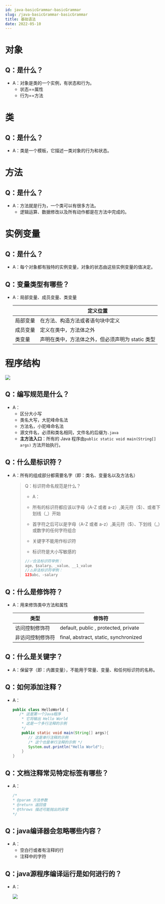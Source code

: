 ```yaml
---
id: java-basicGrammar-basicGrammar
slug: /java-basicGrammar-basicGrammar
title: 基础语法
date: 2022-05-10
---
```

# 对象

## Q：是什么？

* A：对象是类的一个实例，有状态和行为。
  * 状态==属性
  * 行为==方法


# 类

## Q：是什么？

* A：类是一个模板，它描述一类对象的行为和状态。

# 方法

## Q：是什么？

* A：方法就是行为，一个类可以有很多方法。
  * 逻辑运算、数据修改以及所有动作都是在方法中完成的。

# 实例变量

## Q：是什么？

* A：每个对象都有独特的实例变量，对象的状态由这些实例变量的值决定。

## Q：变量类型有哪些？

* A：局部变量、成员变量、类变量

  |          | 定义位置                                         |
  | -------- | ------------------------------------------------ |
  | 局部变量 | 在方法、构造方法或者语句块中定义                 |
  | 成员变量 | 定义在类中，方法体之外                           |
  | 类变量   | 声明在类中，方法体之外，但必须声明为 static 类型 |

# 程序结构

![](https://www.runoob.com/wp-content/uploads/2013/12/662E827A-FA32-4464-B0BD-40087F429E98.jpg)

## Q：编写规范是什么？

* A：
  * 区分大小写
  * 类名大写，大驼峰命名法
  * 方法名，小驼峰命名法
  * 源文件名，必须和类名相同，文件名的后缀为`.java`
  * **主方法入口**：所有的 Java 程序由`public static void main(String[] args)` 方法开始执行。

## Q：什么是标识符？

* A：所有的组成部分都需要名字（即：类名、变量名以及方法名）

  >Q：标识符命名规范是什么？
  >
  >* A：
  >
  >  * 所有的标识符都应该以字母（A-Z 或者 a-z）,美元符（$）、或者下划线（_）开始
  >  * 首字符之后可以是字母（A-Z 或者 a-z）,美元符（$）、下划线（_）或数字的任何字符组合
  >  * 关键字不能用作标识符
  >  * 标识符是大小写敏感的
  >
  >  ````java
  >  //✅合法标识符举例：
  >  age、$salary、_value、__1_value
  >  //⚠️非法标识符举例：
  >  123abc、-salary
  >  ````

## Q：什么是修饰符？

* A：用来修饰类中方法和属性

  | 类型             | 修饰符                                |
  | ---------------- | ------------------------------------- |
  | 访问控制修饰符   | default, public , protected, private  |
  | 非访问控制修饰符 | final, abstract, static, synchronized |

## Q：什么是关键字？

* A：保留字（即：内置变量），不能用于常量、变量、和任何标识符的名称。

## Q：如何添加注释？

* A：

  ````java
  public class HelloWorld {
     /* 这是第一个Java程序
      * 它将输出 Hello World
      * 这是一个多行注释的示例
      */
      public static void main(String[] args){
         // 这是单行注释的示例
         /* 这个也是单行注释的示例 */
         System.out.println("Hello World"); 
      }
  }
  ````

## Q：文档注释常见特定标签有哪些？

* A：

  ````java
  /*
  * @param 方法参数
  * @return 返回值
  * @throws 描述可能抛出的异常
  */
  ````

## Q：java编译器会忽略哪些内容？

* A：
  * 空白行或者有注释的行
  * 注释中的字符

## Q：java源程序编译运行是如何进行的？

* A：

  ![](https://www.runoob.com/wp-content/uploads/2013/12/ZSSDMld.png)